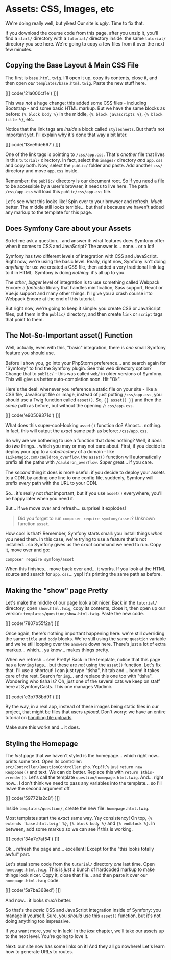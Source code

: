 # Assets: CSS, Images, etc

We're doing really well, but yikes! Our site is *ugly*. Time to fix that.

If you download the course code from this page, after you unzip it, you'll find
a `start/` directory with a `tutorial/` directory inside: the same `tutorial/`
directory you see here. We're going to copy a few files from it over the next
few minutes.

## Copying the Base Layout & Main CSS File

The first is `base.html.twig`. I'll open it up, copy its contents, close it,
and then open *our* `templates/base.html.twig`. Paste the new stuff here.

[[[ code('21a000cf1e') ]]]

This was *not* a huge change: this added some CSS files - including Bootstrap -
and some basic HTML markup. But we have the same blocks as before:
`{% block body %}` in the middle, `{% block javascripts %}`,
`{% block title %}`, etc.

Notice that the link tags are *inside* a block called `stylesheets`. But that's
not important yet. I'll explain why it's done that way a bit later.

[[[ code('13ee9de667') ]]]

One of the link tags is pointing to `/css/app.css`. That's *another* file that
lives in this `tutorial/` directory. In fact, select the `images/` directory *and*
`app.css` and copy both. Now, select the `public/` folder and paste. Add another
`css/` directory and move `app.css` inside.

Remember: the `public/` directory is our document root. So if you need a file to
be accessible by a user's browser, it needs to live here. The path `/css/app.css`
will load this `public/css/app.css` file.

Let's see what this looks like! Spin over to your browser and refresh. *Much*
better. The middle still looks terrible... but that's because we haven't added
any markup to the template for this page.

## Does Symfony Care about your Assets

So let me ask a question... and answer it: what features does Symfony
offer when it comes to CSS and JavaScript? The answer is... none... or a lot!

Symfony has two different levels of integration with CSS and JavaScript. Right
now, we're using the basic level. Really, right now, Symfony isn't doing *anything*
for us: we created a CSS file, then added a very traditional link tag to it in HTML.
Symfony is doing *nothing*: it's all up to you.

The *other*, *bigger* level of integration is to use something called Webpack
Encore: a *fantastic* library that handles minification, Sass support, React or
Vue.js support and many other things. I'll give you a crash course into Webpack
Encore at the end of this tutorial.

But right now, we're going to keep it simple: you create CSS or JavaScript files,
put them in the `public/` directory, and then create `link` or `script` tags that
point to them.

## The Not-So-Important asset() Function

Well, actually, even with this, "basic" integration, there is *one* small Symfony
feature you should use.

Before I show you, go into your PhpStorm preference... and search again for
"Symfony" to find the Symfony plugin. See this web directory option? Change that
to `public/` - this was called `web/` in older versions of Symfony. This will give
us better auto-completion soon. Hit "Ok".

Here's the deal: whenever you reference a static file on your site - like a CSS
file, JavaScript file or image, instead of just putting `/css/app.css`, you should
use a Twig function called `asset()`. So, `{{ asset() }}` and then the *same* path
as before, but without the opening `/`: `css/app.css`.

[[[ code('e90509371d') ]]]

What does this super-cool-looking `asset()` function do? Almost... nothing. In
fact, this will output the *exact* same path as before: `/css/app.css`.

So why are we bothering to use a function that does nothing? Well, it *does*
do *two* things... which you may or may not care about. First, if you decide to
deploy your app to a *subdirectory* of a domain - like
`ILikeMagic.com/cauldron_overflow`, the `asset()` function will automatically
prefix all the paths with `/cauldron_overflow`. *Super* great... if you care.

The *second* thing it does is more useful: if you decide to deploy your assets
to a CDN, by adding one line to one config file, suddenly, Symfony will prefix
*every* path with the URL to your CDN.

So... it's really not *that* important, but if you use `asset()` everywhere, you'll
be happy later when you need it.

But... if we move over and refresh... surprise! It explodes!

> Did you forget to run `composer require symfony/asset`? Unknown function `asset`.

How cool is that? Remember, Symfony starts small: you install things *when* you
need them. In this case, we're trying to use a feature that's not installed... so
Symfony gives us the *exact* command we need to run. Copy it, move over and go:

```terminal
composer require symfony/asset
```

When this finishes... move back over and... it works. If you look at the HTML
source and search for `app.css`... yep! It's printing the same path as before.

## Making the "show" page Pretty

Let's make the middle of our page look a bit nicer. Back in the `tutorial/`
directory, open `show.html.twig`, copy its contents, close it, then open up our
version: `templates/question/show.html.twig`. Paste the new code.

[[[ code('7807b55f2a') ]]]

Once again, there's nothing important happening here: we're still overriding the
same `title` and `body` blocks. We're still using the same `question` variable
and we're still looping over the `answers` down here. There's just a lot of extra
markup... which... ya know... makes things pretty.

When we refresh... see! Pretty! Back in the template, notice that this page
has a few `img` tags... but these are *not* using the `asset()` function. Let's
fix that. I'll use a shortcut! I can just type "tisha", hit tab and... boom!
It takes care of the rest. Search for `img`... and replace this one too with
"tisha". Wondering who tisha is? Oh, just one of the several cats we keep on staff
here at SymfonyCasts. This one manages Vladimir.

[[[ code('c3b798bd91') ]]]

By the way, in a real app, instead of these images being static files in our
project, that might be files that users *upload*. Don't worry: we have an
entire tutorial on
[handling file uploads](https://symfonycasts.com/screencast/symfony-uploads).

Make sure this works and... it does.

## Styling the Homepage

The *last* page that we haven't styled is the homepage... which right now...
prints some text. Open its controller: `src/Controller/QuestionController.php`.
Yep! It's just `return new Response()` and text. We can do better. Replace this
with `return $this->render()`. Let's call the template `question/homepage.html.twig`.
And... right now... I don't think we need to pass any variables into the template...
so I'll leave the second argument off.

[[[ code('597721a2c8') ]]]

Inside `templates/question/`, create the new file: `homepage.html.twig`.

Most templates start the *exact* same way. Yay consistency! On top,
`{% extends 'base.html.twig' %}`, `{% block body %}` and `{% endblock %}`. In
between, add some markup so we can see if this is working.

[[[ code('34a7e7af54') ]]]

Ok... refresh the page and... excellent! Except for the "this looks totally
awful" part.

Let's steal some code from the `tutorial/` directory *one* last time. Open
`homepage.html.twig`. This is *just* a bunch of hardcoded markup to make things
look nicer. Copy it, close that file... and then paste it over our
`homepage.html.twig` code.

[[[ code('5a7ba368ed') ]]]

And now... it looks *much* better.

So that's the *basic* CSS and JavaScript integration inside of Symfony: you manage
it yourself. Sure, you *should* use this `asset()` function, but it's not doing
anything too impressive.

If you want more, you're in luck! In the *last* chapter, we'll take our assets
up to the next level. You're going to love it.

Next: our site now has some links on it! And they all go nowhere! Let's learn how
to generate URLs to routes.
